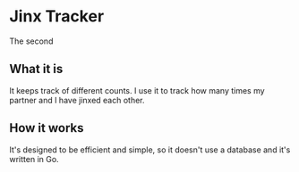 # Jinx Tracker

The second

## What it is

It keeps track of different counts. I use it to track how many times my partner and I have jinxed each other.

## How it works

It's designed to be efficient and simple, so it doesn't use a database and it's written in Go.